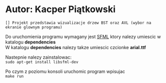 # Autor: Kacper Piątkowski

    [] Projekt przedstawia wizualizacje drzew BST oraz AVL (wybor na ekranie glownym programu)

Do uruchomienia programu wymagany jest [SFML](https://www.sfml-dev.org/download/sfml/2.5.1/) ktory nalezy umiescic w katalogu **dependencies** \
W katalogu **dependencies** nalezy takze umiescic czcionke **arial.ttf**


Nastepnie nalezy zainstalowac: \
`sudo apt-get install libsfml-dev` 

Po czym z poziomu konsoli uruchomic program wpisujac  
`make run`